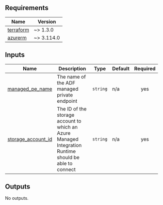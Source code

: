 <!-- BEGIN_TF_DOCS -->
## Requirements

| Name | Version |
|------|---------|
| <a name="requirement_terraform"></a> [terraform](#requirement\_terraform) | ~> 1.3.0 |
| <a name="requirement_azurerm"></a> [azurerm](#requirement\_azurerm) | ~> 3.114.0 |

## Inputs

| Name | Description | Type | Default | Required |
|------|-------------|------|---------|:--------:|
| <a name="input_managed_pe_name"></a> [managed\_pe\_name](#input\_managed\_pe\_name) | The name of the ADF managed private endpoint | `string` | n/a | yes |
| <a name="input_storage_account_id"></a> [storage\_account\_id](#input\_storage\_account\_id) | The ID of the storage account to which an Azure Managed Integration Runtime should be able to connect | `string` | n/a | yes |

## Outputs

No outputs.
<!-- END_TF_DOCS -->